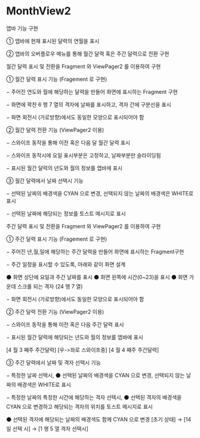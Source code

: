 # MonthView2
 
 
앱바 기능 구현

① 앱바에 현재 표시된 달력의 연월을 표시


② 앱바의 오버플로우 메뉴를 통해 월간 달력 혹은 주간 달력으로 전환 구현

월간 달력 표시 및 전환을 Fragment 와 ViewPager2 를 이용하여 구현


① 월간 달력 표시 기능 (Fragement 로 구현)

− 주어진 연도와 월에 해당하는 달력을 만들어 화면에 표시하는 Fragment 구현

− 화면에 꽉찬 6 행 7 열의 격자에 날짜를 표시하고, 격자 간에 구분선을 표시

− 화면 회전시 (가로방향)에서도 동일한 모양으로 표시되어야 함


② 월간 달력 전환 기능 (ViewPager2 이용)

− 스와이프 동작을 통해 이전 혹은 다음 달 월간 달력 표시

− 스와이프 동작시에 요일 표시부분은 고정하고, 날짜부분만 슬라이딩됨

− 표시된 월간 달력의 년도와 월의 정보를 앱바에 표시


③ 월간 달력에서 날짜 선택시 기능

− 선택된 날짜의 배경색을 CYAN 으로 변경, 선택되지 않는 날짜의 배경색은 WHITE로 표시

− 선택된 날짜에 해당되는 정보를 토스트 메시지로 표시

주간 달력 표시 및 전환을 Fragment 와 ViewPager2 를 이용하여 구현


① 주간 달력 표시 기능 (Fragement 로 구현)

− 주어진 년,월,일에 해당하는 주간 달력을 만들어 화면에 표시하는 Fragment구현

− 주간 일정을 표시할 수 있도록, 아래와 같이 화면 설계

⚫ 화면 상단에 요일과 주간 날짜를 표시 ⚫ 화면 왼쪽에 시간(0~23)을 표시 ⚫ 화면 가운데 스크롤 되는 격자 (24 행 7 열)

− 화면 회전시 (가로방향)에서도 동일한 모양으로 표시되어야 함



② 주간 달력 전환 기능 (ViewPager2 이용)

− 스와이프 동작을 통해 이전 혹은 다음 주간 달력 표시

− 표시된 월간 달력에 해당되는 년도와 월의 정보를 앱바에 표시

[4 월 3 째주 주간달력] [우->좌로 스와이프중] [4 월 4 째주 주간달력]



③ 주간 달력에서 날짜 및 격자 선택시 기능

− 특정한 날짜 선택시, ⚫ 선택된 날짜의 배경색을 CYAN 으로 변경, 선택되지 않는 날짜의 배경색은 WHITE로 표시

− 특정한 날짜의 특정한 시간에 해당하는 격자 선택시, ⚫ 선택된 격자의 배경색을 CYAN 으로 변경하고 해당되는 격자의 위치를 토스트 메시지로 표시

⚫ 선택된 격자에 해당되는 날짜의 배경색도 함께 CYAN 으로 변경 [초기 상태] → [14 일 선택 시] → [1 행 5 열 격자 선택시]
